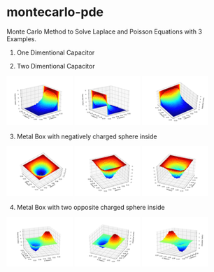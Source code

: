 # montecarlo-pde
Monte Carlo Method to Solve Laplace and Poisson Equations with 3 Examples.

1. One Dimentional Capacitor 


2. Two Dimentional Capacitor
<p float="left">
  <img src="Figures/Figure_231.png" width="30%" />
  <img src="Figures/Figure_1323.png" width="30%" /> 
  <img src="Figures/Figure_13232.png" width="30%" />
</p>

3. Metal Box with negatively charged sphere inside
<p float="left">
  <img src="Figures/Figure_1.png" width="30%" />
  <img src="Figures/Figure_2.png" width="30%" /> 
  <img src="Figures/Figure_3.png" width="30%" />
</p>

4.  Metal Box with two opposite charged sphere inside

<p float="left">
  <img src="Figures/Figure_6.png" width="30%" />
  <img src="Figures/Figure_32.png" width="30%" /> 
  <img src="Figures/Figure_7.png" width="30%" />
</p>
